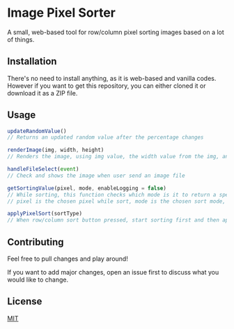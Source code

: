 # Image Pixel Sorter

A small, web-based tool for row/column pixel sorting images based on a lot of things.

## Installation

There's no need to install anything, as it is web-based and vanilla codes. However if you want to get this repository, you can either cloned it or download it as a ZIP file.

## Usage

```javascript
updateRandomValue()
// Returns an updated random value after the percentage changes

renderImage(img, width, height)
// Renders the image, using img value, the width value from the img, and the height

handleFileSelect(event)
// Check and shows the image when user send an image file

getSortingValue(pixel, mode, enableLogging = false)
// While sorting, this function checks which mode is it to return a specific value
// pixel is the chosen pixel while sort, mode is the chosen sort mode, enableLogging is for debug

applyPixelSort(sortType)
// When row/column sort button pressed, start sorting first and then apply the result
```

## Contributing

Feel free to pull changes and play around!

If you want to add major changes, open an issue first to discuss what you would like to change.

## License

[MIT](https://choosealicense.com/licenses/mit/)